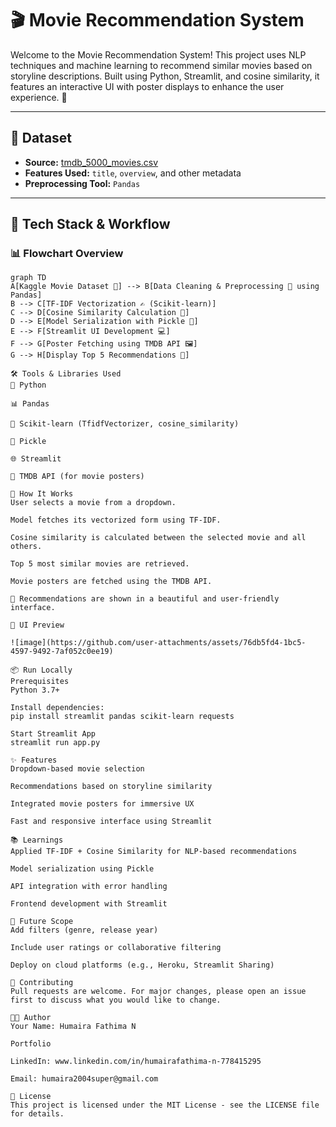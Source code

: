 # 🎬 Movie Recommendation System

Welcome to the Movie Recommendation System! This project uses NLP techniques and machine learning to recommend similar movies based on storyline descriptions. Built using Python, Streamlit, and cosine similarity, it features an interactive UI with poster displays to enhance the user experience. 🚀

---

## 📁 Dataset

- **Source:** [tmdb_5000_movies.csv](https://www.kaggle.com/)
- **Features Used:** `title`, `overview`, and other metadata
- **Preprocessing Tool:** `Pandas`

---

## 🧠 Tech Stack & Workflow

### 📊 Flowchart Overview

```mermaid
graph TD
A[Kaggle Movie Dataset 📂] --> B[Data Cleaning & Preprocessing 🧹 using Pandas]
B --> C[TF-IDF Vectorization ✍️ (Scikit-learn)]
C --> D[Cosine Similarity Calculation 🧠]
D --> E[Model Serialization with Pickle 🥒]
E --> F[Streamlit UI Development 💻]
F --> G[Poster Fetching using TMDB API 🖼️]
G --> H[Display Top 5 Recommendations 🎯]

🛠️ Tools & Libraries Used
🐍 Python

📊 Pandas

🤖 Scikit-learn (TfidfVectorizer, cosine_similarity)

🥒 Pickle

🌐 Streamlit

🌄 TMDB API (for movie posters)

🚀 How It Works
User selects a movie from a dropdown.

Model fetches its vectorized form using TF-IDF.

Cosine similarity is calculated between the selected movie and all others.

Top 5 most similar movies are retrieved.

Movie posters are fetched using the TMDB API.

🎉 Recommendations are shown in a beautiful and user-friendly interface.

📸 UI Preview

![image](https://github.com/user-attachments/assets/76db5fd4-1bc5-4597-9492-7af052c0ee19)

📦 Run Locally
Prerequisites
Python 3.7+

Install dependencies:
pip install streamlit pandas scikit-learn requests

Start Streamlit App
streamlit run app.py

✨ Features
Dropdown-based movie selection

Recommendations based on storyline similarity

Integrated movie posters for immersive UX

Fast and responsive interface using Streamlit

📚 Learnings
Applied TF-IDF + Cosine Similarity for NLP-based recommendations

Model serialization using Pickle

API integration with error handling

Frontend development with Streamlit

📌 Future Scope
Add filters (genre, release year)

Include user ratings or collaborative filtering

Deploy on cloud platforms (e.g., Heroku, Streamlit Sharing)

🤝 Contributing
Pull requests are welcome. For major changes, please open an issue first to discuss what you would like to change.

🧑‍💻 Author
Your Name: Humaira Fathima N

Portfolio

LinkedIn: www.linkedin.com/in/humairafathima-n-778415295

Email: humaira2004super@gmail.com

📄 License
This project is licensed under the MIT License - see the LICENSE file for details.












